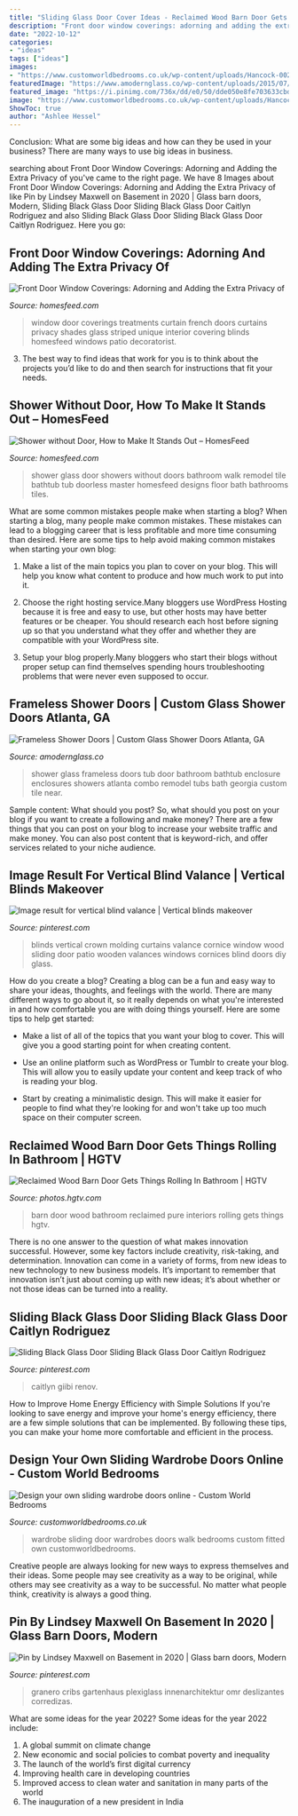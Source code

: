 ```yaml
---
title: "Sliding Glass Door Cover Ideas - Reclaimed Wood Barn Door Gets Things Rolling In Bathroom"
description: "Front door window coverings: adorning and adding the extra privacy of"
date: "2022-10-12"
categories:
- "ideas"
tags: ["ideas"]
images:
- "https://www.customworldbedrooms.co.uk/wp-content/uploads/Hancock-0022-4621.jpg"
featuredImage: "https://www.amodernglass.co/wp-content/uploads/2015/07/frameless-glass-shower-door-atlanta-009.jpg"
featured_image: "https://i.pinimg.com/736x/dd/e0/50/dde050e8fe703633cbd27b900cb67b56.jpg"
image: "https://www.customworldbedrooms.co.uk/wp-content/uploads/Hancock-0022-4621.jpg"
ShowToc: true
author: "Ashlee Hessel"
---
```



Conclusion: What are some big ideas and how can they be used in your business?
There are many ways to use big ideas in business.

	

		
searching about Front Door Window Coverings: Adorning and Adding the Extra Privacy of you've came to the right page. We have 8 Images about Front Door Window Coverings: Adorning and Adding the Extra Privacy of like Pin by Lindsey Maxwell on Basement in 2020 | Glass barn doors, Modern, Sliding Black Glass Door Sliding Black Glass Door Caitlyn Rodriguez and also Sliding Black Glass Door Sliding Black Glass Door Caitlyn Rodriguez. Here you go:
		
    
## Front Door Window Coverings: Adorning And Adding The Extra Privacy Of

<img loading=lazy src="https://homesfeed.com/wp-content/uploads/2015/08/front-door-window-curtains-and-front-door-window-coverings-plus-front-door-window-treatments-in-frech-style-and-traditional-dining-room.jpg" onerror="this.onerror=null;this.src='https://tse4.mm.bing.net/th?id=OIP.O5TDpN2HtevY8rz88O_SLAHaJ2&amp;pid=15.1';" alt="Front Door Window Coverings: Adorning and Adding the Extra Privacy of">

_Source: homesfeed.com_

>window door coverings treatments curtain french doors curtains privacy shades glass striped unique interior covering blinds homesfeed windows patio decoratorist. 

	

3. The best way to find ideas that work for you is to think about the projects you’d like to do and then search for instructions that fit your needs.

    
## Shower Without Door, How To Make It Stands Out – HomesFeed

<img loading=lazy src="https://homesfeed.com/wp-content/uploads/2015/08/Shower-without-door-with-transparent-glass-panels-and-multiple-showerheads-a-heldhand-showerhead-built-in-bathtub-fixture.jpg" onerror="this.onerror=null;this.src='https://tse2.mm.bing.net/th?id=OIP.ZfN_5DZ0vZAUlVQleiK0nQHaJ4&amp;pid=15.1';" alt="Shower without Door, How to Make It Stands Out – HomesFeed">

_Source: homesfeed.com_

>shower glass door showers without doors bathroom walk remodel tile bathtub tub doorless master homesfeed designs floor bath bathrooms tiles. 

	

What are some common mistakes people make when starting a blog?
When starting a blog, many people make common mistakes. These mistakes can lead to a blogging career that is less profitable and more time consuming than desired. Here are some tips to help avoid making common mistakes when starting your own blog:
1. Make a list of the main topics you plan to cover on your blog. This will help you know what content to produce and how much work to put into it.

2. Choose the right hosting service.Many bloggers use WordPress Hosting because it is free and easy to use, but other hosts may have better features or be cheaper. You should research each host before signing up so that you understand what they offer and whether they are compatible with your WordPress site.

3. Setup your blog properly.Many bloggers who start their blogs without proper setup can find themselves spending hours troubleshooting problems that were never even supposed to occur.

    
## Frameless Shower Doors | Custom Glass Shower Doors Atlanta, GA

<img loading=lazy src="https://www.amodernglass.co/wp-content/uploads/2015/07/frameless-glass-shower-door-atlanta-009.jpg" onerror="this.onerror=null;this.src='https://tse1.mm.bing.net/th?id=OIP.957X9tWDoD6vlQWEtNc_lwHaJ4&amp;pid=15.1';" alt="Frameless Shower Doors | Custom Glass Shower Doors Atlanta, GA">

_Source: amodernglass.co_

>shower glass frameless doors tub door bathroom bathtub enclosure enclosures showers atlanta combo remodel tubs bath georgia custom tile near. 

	

Sample content: What should you post?
So, what should you post on your blog if you want to create a following and make money? 
There are a few things that you can post on your blog to increase your website traffic and make money. You can also post content that is keyword-rich, and offer services related to your niche audience.

    
## Image Result For Vertical Blind Valance | Vertical Blinds Makeover

<img loading=lazy src="https://i.pinimg.com/736x/02/ba/0a/02ba0ac7a093d89523867ed23f576010.jpg" onerror="this.onerror=null;this.src='https://tse3.mm.bing.net/th?id=OIP.RAt7Rt1Y4Prxs0IB3EBFRwHaEK&amp;pid=15.1';" alt="Image result for vertical blind valance | Vertical blinds makeover">

_Source: pinterest.com_

>blinds vertical crown molding curtains valance cornice window wood sliding door patio wooden valances windows cornices blind doors diy glass. 

	

How do you create a blog?
Creating a blog can be a fun and easy way to share your ideas, thoughts, and feelings with the world. There are many different ways to go about it, so it really depends on what you're interested in and how comfortable you are with doing things yourself. Here are some tips to help get started: 
- Make a list of all of the topics that you want your blog to cover. This will give you a good starting point for when creating content.

- Use an online platform such as WordPress or Tumblr to create your blog. This will allow you to easily update your content and keep track of who is reading your blog.

- Start by creating a minimalistic design. This will make it easier for people to find what they're looking for and won't take up too much space on their computer screen.

    
## Reclaimed Wood Barn Door Gets Things Rolling In Bathroom | HGTV

<img loading=lazy src="http://hgtvhome.sndimg.com/content/dam/images/hgtv/fullset/2015/8/13/0/Pure-Design-Interiors_Rosenberg-Residence_10.jpg.rend.hgtvcom.616.924.suffix/1439484732191.jpeg" onerror="this.onerror=null;this.src='https://tse4.mm.bing.net/th?id=OIP.Gn5J3duhWD01IgkDzv1UHwHaLH&amp;pid=15.1';" alt="Reclaimed Wood Barn Door Gets Things Rolling In Bathroom | HGTV">

_Source: photos.hgtv.com_

>barn door wood bathroom reclaimed pure interiors rolling gets things hgtv. 

	

There is no one answer to the question of what makes innovation successful. However, some key factors include creativity, risk-taking, and determination. Innovation can come in a variety of forms, from new ideas to new technology to new business models. It’s important to remember that innovation isn’t just about coming up with new ideas; it’s about whether or not those ideas can be turned into a reality.

    
## Sliding Black Glass Door Sliding Black Glass Door Caitlyn Rodriguez

<img loading=lazy src="https://i.pinimg.com/736x/dd/e0/50/dde050e8fe703633cbd27b900cb67b56.jpg" onerror="this.onerror=null;this.src='https://tse4.mm.bing.net/th?id=OIP.97ELiVfsvGBvZGxuNIBi3wHaJ3&amp;pid=15.1';" alt="Sliding Black Glass Door Sliding Black Glass Door Caitlyn Rodriguez">

_Source: pinterest.com_

>caitlyn giibi renov. 

	

How to Improve Home Energy Efficiency with Simple Solutions
If you're looking to save energy and improve your home's energy efficiency, there are a few simple solutions that can be implemented. By following these tips, you can make your home more comfortable and efficient in the process.

    
## Design Your Own Sliding Wardrobe Doors Online - Custom World Bedrooms

<img loading=lazy src="https://www.customworldbedrooms.co.uk/wp-content/uploads/Hancock-0022-4621.jpg" onerror="this.onerror=null;this.src='https://tse3.mm.bing.net/th?id=OIP.l8MXAU-4QEEpkdEEPWe8bQHaE8&amp;pid=15.1';" alt="Design your own sliding wardrobe doors online - Custom World Bedrooms">

_Source: customworldbedrooms.co.uk_

>wardrobe sliding door wardrobes doors walk bedrooms custom fitted own customworldbedrooms. 

	

Creative people are always looking for new ways to express themselves and their ideas. Some people may see creativity as a way to be original, while others may see creativity as a way to be successful. No matter what people think, creativity is always a good thing.

    
## Pin By Lindsey Maxwell On Basement In 2020 | Glass Barn Doors, Modern

<img loading=lazy src="https://i.pinimg.com/736x/d2/3a/a8/d23aa8375a9e2570c005683bfdc97e27.jpg" onerror="this.onerror=null;this.src='https://tse4.mm.bing.net/th?id=OIP.i12WStUCXBq1kwqp7WG3BAHaLH&amp;pid=15.1';" alt="Pin by Lindsey Maxwell on Basement in 2020 | Glass barn doors, Modern">

_Source: pinterest.com_

>granero cribs gartenhaus plexiglass innenarchitektur omr deslizantes corredizas. 

	

What are some ideas for the year 2022?
Some ideas for the year 2022 include: 
1. A global summit on climate change 
2. New economic and social policies to combat poverty and inequality 
3. The launch of the world’s first digital currency 
4. Improving health care in developing countries 
5. Improved access to clean water and sanitation in many parts of the world 
6. The inauguration of a new president in India 

